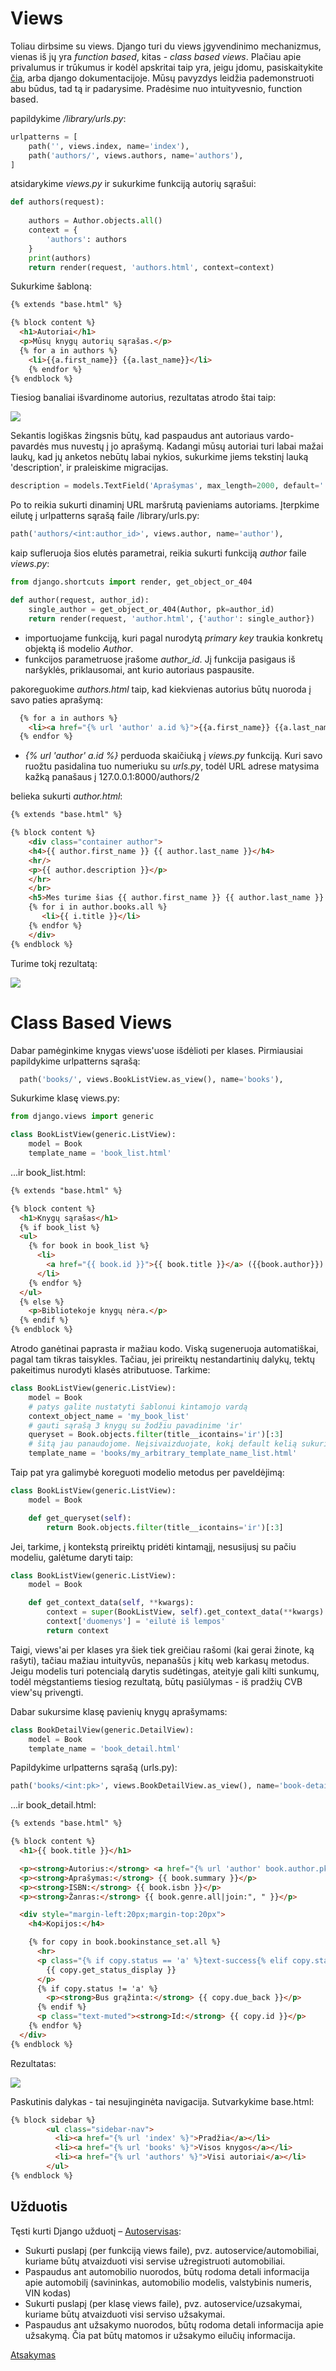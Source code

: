 # Views

Toliau dirbsime su views. Django turi du views įgyvendinimo mechanizmus, vienas iš jų yra *function based*, kitas - *class based views*. Plačiau apie privalumus ir trūkumus ir kodėl apskritai taip yra, jeigu įdomu, pasiskaitykite [čia](https://simpleisbetterthancomplex.com/article/2017/03/21/class-based-views-vs-function-based-views.html), arba django dokumentacijoje. Mūsų pavyzdys leidžia pademonstruoti abu būdus, tad tą ir padarysime. Pradėsime nuo intuityvesnio, function based.

papildykime */library/urls.py*:

```python
urlpatterns = [
    path('', views.index, name='index'),
    path('authors/', views.authors, name='authors'),
]
```

atsidarykime *views.py* ir sukurkime funkciją autorių sąrašui:

```python
def authors(request):
    
    authors = Author.objects.all()
    context = {
        'authors': authors
    }
    print(authors)
    return render(request, 'authors.html', context=context)
```

Sukurkime šabloną:

```html
{% extends "base.html" %}

{% block content %}
  <h1>Autoriai</h1>
  <p>Mūsų knygų autorių sąrašas.</p>
  {% for a in authors %}
    <li>{{a.first_name}} {{a.last_name}}</li>
    {% endfor %}
{% endblock %}
```

Tiesiog banaliai išvardinome autorius, rezultatas atrodo štai taip:

![](autoriai.png)

Sekantis logiškas žingsnis būtų, kad paspaudus ant autoriaus vardo-pavardės mus nuvestų į jo aprašymą. Kadangi mūsų autoriai turi labai mažai laukų, kad jų anketos nebūtų labai nykios, sukurkime jiems tekstinį lauką 'description', ir praleiskime migracijas. 

```python
description = models.TextField('Aprašymas', max_length=2000, default='')
```

Po to reikia sukurti dinaminį URL maršrutą pavieniams autoriams. Įterpkime eilutę į urlpatterns sąrašą faile /library/urls.py:

```python
path('authors/<int:author_id>', views.author, name='author'),
```

kaip sufleruoja šios elutės parametrai, reikia sukurti funkciją *author* faile *views.py*:

```python
from django.shortcuts import render, get_object_or_404

def author(request, author_id):
    single_author = get_object_or_404(Author, pk=author_id)
    return render(request, 'author.html', {'author': single_author})
```

* importuojame funkciją, kuri pagal nurodytą *primary key* traukia konkretų objektą iš modelio *Author*.
* funkcijos parametruose įrašome *author_id*. Jį funkcija pasigaus iš naršyklės, priklausomai, ant kurio autoriaus paspausite.

pakoreguokime *authors.html* taip, kad kiekvienas autorius būtų nuoroda į savo paties aprašymą:

```html
  {% for a in authors %}
    <li><a href="{% url 'author' a.id %}">{{a.first_name}} {{a.last_name}}</a></li>
  {% endfor %}
```

* *{% url 'author' a.id %}* perduoda skaičiuką į *views.py* funkciją. Kuri savo ruožtu pasidalina tuo numeriuku su *urls.py*, todėl URL adrese matysima kažką panašaus į 127.0.0.1:8000/authors/2

belieka sukurti *author.html*:

```html
{% extends "base.html" %}

{% block content %}
    <div class="container author">
    <h4>{{ author.first_name }} {{ author.last_name }}</h4>
    <hr/>
    <p>{{ author.description }}</p>
    </hr>
    </br>
    <h5>Mes turime šias {{ author.first_name }} {{ author.last_name }} knygas:</h5>
    {% for i in author.books.all %}
       <li>{{ i.title }}</li> 
    {% endfor %}
    </div>
{% endblock %}
```

Turime tokį rezultatą:

![](single_author.png)

# Class Based Views

Dabar pamėginkime knygas views'uose išdėlioti per klases. 
Pirmiausiai papildykime urlpatterns sąrašą:

```python
  path('books/', views.BookListView.as_view(), name='books'),
```

Sukurkime klasę views.py:

```python
from django.views import generic

class BookListView(generic.ListView):
    model = Book
    template_name = 'book_list.html'
```

...ir book_list.html:

```html
{% extends "base.html" %}

{% block content %}
  <h1>Knygų sąrašas</h1>
  {% if book_list %}
  <ul>
    {% for book in book_list %}
      <li>
        <a href="{{ book.id }}">{{ book.title }}</a> ({{book.author}})
      </li>
    {% endfor %}
  </ul>
  {% else %}
    <p>Bibliotekoje knygų nėra.</p>
  {% endif %}
{% endblock %}
```

Atrodo ganėtinai paprasta ir mažiau kodo. Viską sugeneruoja automatiškai, pagal tam tikras taisykles. Tačiau, jei prireiktų nestandartinių dalykų, tektų pakeitimus nurodyti klasės atributuose. Tarkime:

```python
class BookListView(generic.ListView):
    model = Book
    # patys galite nustatyti šablonui kintamojo vardą
    context_object_name = 'my_book_list'
    # gauti sąrašą 3 knygų su žodžiu pavadinime 'ir'
    queryset = Book.objects.filter(title__icontains='ir')[:3] 
    # šitą jau panaudojome. Neįsivaizduojate, kokį default kelią sukuria :)
    template_name = 'books/my_arbitrary_template_name_list.html'  
```

Taip pat yra galimybė koreguoti modelio metodus per paveldėjimą:

```python
class BookListView(generic.ListView):
    model = Book

    def get_queryset(self):
        return Book.objects.filter(title__icontains='ir')[:3] 
```

Jei, tarkime, į kontekstą prireiktų pridėti kintamąjį, nesusijusį su pačiu modeliu, galėtume daryti taip:

```python
class BookListView(generic.ListView):
    model = Book

    def get_context_data(self, **kwargs):
        context = super(BookListView, self).get_context_data(**kwargs)
        context['duomenys'] = 'eilutė iš lempos'
        return context
```

Taigi, views'ai per klases yra šiek tiek greičiau rašomi (kai gerai žinote, ką rašyti), tačiau mažiau intuityvūs, nepanašūs į kitų web karkasų metodus. Jeigu modelis turi potencialą darytis sudėtingas, ateityje gali kilti sunkumų, todėl mėgstantiems tiesiog rezultatą, būtų pasiūlymas - iš pradžių CVB view'sų privengti.  

Dabar sukursime klasę pavienių knygų aprašymams:

```python
class BookDetailView(generic.DetailView):
    model = Book
    template_name = 'book_detail.html'
```

Papildykime urlpatterns sąrašą (urls.py):
```python
path('books/<int:pk>', views.BookDetailView.as_view(), name='book-detail'),
```

...ir book_detail.html:

```html
{% extends "base.html" %}

{% block content %}
  <h1>{{ book.title }}</h1>

  <p><strong>Autorius:</strong> <a href="{% url 'author' book.author.pk %}">{{ book.author }}</a></p>
  <p><strong>Aprašymas:</strong> {{ book.summary }}</p>
  <p><strong>ISBN:</strong> {{ book.isbn }}</p> 
  <p><strong>Žanras:</strong> {{ book.genre.all|join:", " }}</p>  

  <div style="margin-left:20px;margin-top:20px">
    <h4>Kopijos:</h4>

    {% for copy in book.bookinstance_set.all %}
      <hr>
      <p class="{% if copy.status == 'a' %}text-success{% elif copy.status == 'm' %}text-danger{% else %}text-warning{% endif %}">
        {{ copy.get_status_display }}
      </p>
      {% if copy.status != 'a' %}
        <p><strong>Bus grąžinta:</strong> {{ copy.due_back }}</p>
      {% endif %}
      <p class="text-muted"><strong>Id:</strong> {{ copy.id }}</p>
    {% endfor %}
  </div>
{% endblock %}
```
Rezultatas:

![](book.png)

Paskutinis dalykas - tai nesujinginėta navigacija. Sutvarkykime base.html:

```html
{% block sidebar %}
        <ul class="sidebar-nav">
          <li><a href="{% url 'index' %}">Pradžia</a></li>
          <li><a href="{% url 'books' %}">Visos knygos</a></li>
          <li><a href="{% url 'authors' %}">Visi autoriai</a></li>
        </ul>
{% endblock %}
```

 ## Užduotis
Tęsti kurti Django užduotį – [Autoservisas](https://github.com/robotautas/kursas/wiki/Django-u%C5%BEduotis:-Autoservisas):
* Sukurti puslapį (per funkciją views faile), pvz. autoservice/automobiliai, kuriame būtų atvaizduoti visi servise užregistruoti automobiliai. 
* Paspaudus ant automobilio nuorodos, būtų rodoma detali informacija apie automobilį (savininkas, automobilio modelis, valstybinis numeris, VIN kodas)
* Sukurti puslapį (per klasę views faile), pvz. autoservice/uzsakymai, kuriame būtų atvaizduoti visi serviso užsakymai.
* Paspaudus ant užsakymo nuorodos, būtų rodoma detali informacija apie užsakymą. Čia pat būtų matomos ir užsakymo eilučių informacija.

[Atsakymas](https://github.com/DonatasNoreika/autoservisas)
